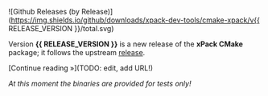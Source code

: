 ![Github Releases (by Release)](https://img.shields.io/github/downloads/xpack-dev-tools/cmake-xpack/v{{ RELEASE_VERSION }}/total.svg)

Version **{{ RELEASE_VERSION }}** is a new release of the **xPack CMake** package; it follows the upstream [release](https://github.com/Kitware/CMake/releases/tag/vX.Y.Z/).

[Continue reading »](TODO: edit, add URL!)

_At this moment the binaries are provided for tests only!_
